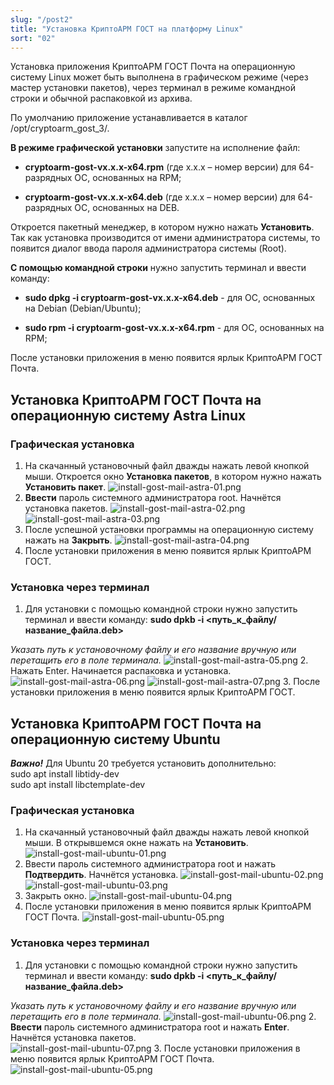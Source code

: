 ```yaml
---
slug: "/post2"
title: "Установка КриптоАРМ ГОСТ на платформу Linux"
sort: "02"
---
```



Установка приложения КриптоАРМ ГОСТ Почта на операционную систему Linux может быть выполнена в графическом режиме (через мастер установки пакетов), через терминал в режиме командной строки и обычной распаковкой из архива.

По умолчанию приложение устанавливается в каталог /opt/cryptoarm_gost_3/.

**В режиме графической установки** запустите на исполнение файл:

-  **cryptoarm-gost-vx.x.x-x64.rpm** (где x.x.x – номер версии) для 64-разрядных ОС, основанных на RPM;
   
-  **cryptoarm-gost-vx.x.x-x64.deb** (где x.x.x – номер версии) для 64-разрядных ОС, основанных на DEB.

Откроется пакетный менеджер, в котором нужно нажать **Установить**. Так как установка производится от имени администратора системы, то появится диалог ввода пароля администратора системы (Root).

**С помощью командной строки** нужно запустить терминал и ввести команду:

- **sudo dpkg -i cryptoarm-gost-vx.x.x-x64.deb** - для ОС, основанных на Debian (Debian/Ubuntu);

- **sudo rpm -i cryptoarm-gost-vx.x.x-x64.rpm** - для ОС, основанных на RPM;

После установки приложения в меню появится ярлык КриптоАРМ ГОСТ Почта. 

## Установка КриптоАРМ ГОСТ Почта на операционную систему Astra Linux
### Графическая установка
1. На скачанный установочный файл дважды нажать левой кнопкой мыши. Откроется окно **Установка пакетов**, в котором нужно нажать **Установить пакет**.
    ![install-gost-mail-astra-01.png](./images/install-gost-mail-astra-01.png "Установка приложения")
2. **Ввести** пароль системного администратора root. Начнётся установка пакетов.
    ![install-gost-mail-astra-02.png](./images/install-gost-mail-astra-02.png)
  ![install-gost-mail-astra-03.png](./images/install-gost-mail-astra-03.png)
3. После успешной установки программы на операционную систему нажать на **Закрыть**.
   ![install-gost-mail-astra-04.png](./images/install-gost-mail-astra-04.png)
4. После установки приложения в меню появится ярлык КриптоАРМ ГОСТ.

### Установка через терминал

1. Для установки с помощью командной строки нужно запустить терминал и ввести команду: 
**sudo dpkb -i <путь\_к\_файлу/название_файла.deb>**

*Указать путь к установочному файлу и его название вручную или перетащить его в поле терминала.*
![install-gost-mail-astra-05.png](./images/install-gost-mail-astra-05.png)
2. Нажать Enter. Начинается распаковка и установка.
  ![install-gost-mail-astra-06.png](./images/install-gost-mail-astra-06.png) 
![install-gost-mail-astra-07.png](./images/install-gost-mail-astra-07.png)
3. После установки приложения в меню появится ярлык КриптоАРМ ГОСТ.



## Установка КриптоАРМ ГОСТ Почта на операционную систему Ubuntu

***Важно!*** Для Ubuntu 20 требуется установить дополнительно:  
sudo apt install libtidy-dev  
sudo apt install libctemplate-dev  
### Графическая установка
1. На скачанный установочный файл дважды нажать левой кнопкой мыши. В открывшемся окне нажать на **Установить**.
  ![install-gost-mail-ubuntu-01.png](./images/install-gost-mail-ubuntu-01.png "Установка приложения")
2. Ввести пароль системного администратора root и нажать **Подтвердить**. Начнётся установка.
  ![install-gost-mail-ubuntu-02.png](./images/install-gost-mail-ubuntu-02.png)
  ![install-gost-mail-ubuntu-03.png](./images/install-gost-mail-ubuntu-03.png)
3. Закрыть окно.
  ![install-gost-mail-ubuntu-04.png](./images/install-gost-mail-ubuntu-04.png)
4. После установки приложения в меню появится ярлык КриптоАРМ ГОСТ Почта.
  ![install-gost-mail-ubuntu-05.png](./images/install-gost-mail-ubuntu-05.png)

### Установка через терминал

1. Для установки с помощью командной строки нужно запустить терминал и ввести команду: 
**sudo dpkb -i <путь\_к\_файлу/название_файла.deb>**

*Указать путь к установочному файлу и его название вручную или перетащить его в поле терминала.*
![install-gost-mail-ubuntu-06.png](./images/install-gost-mail-ubuntu-06.png)
2. **Ввести** пароль системного администратора root и нажать **Enter**. Начнётся установка пакетов.  
   ![install-gost-mail-ubuntu-07.png](./images/install-gost-mail-ubuntu-07.png)
3. После установки приложения в меню появится ярлык КриптоАРМ ГОСТ Почта.
   ![install-gost-mail-ubuntu-05.png](./images/install-gost-mail-ubuntu-05.png)


